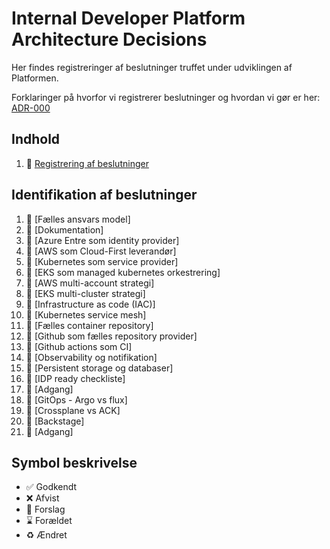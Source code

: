 # Internal Developer Platform Architecture Decisions

Her findes registreringer af beslutninger truffet under udviklingen af Platformen.

Forklaringer på hvorfor vi registrerer beslutninger og hvordan vi gør er
her: [ADR-000](000-registrering-af-beslutninger.md)

## Indhold

1. 🤔  [Registrering af beslutninger](000-registrering-af-beslutninger.md)

## Identifikation af beslutninger

1. 🤔  [Fælles ansvars model]
1. 🤔  [Dokumentation]
1. 🤔  [Azure Entre som identity provider]
1. 🤔  [AWS som Cloud-First leverandør]
1. 🤔  [Kubernetes som service provider]
1. 🤔  [EKS som managed kubernetes orkestrering]
1. 🤔  [AWS multi-account strategi]
1. 🤔  [EKS multi-cluster strategi]
1. 🤔  [Infrastructure as code (IAC)]
1. 🤔  [Kubernetes service mesh]
1. 🤔  [Fælles container repository]
1. 🤔  [Github som fælles repository provider]
1. 🤔  [Github actions som CI]
1. 🤔  [Observability og notifikation]
1. 🤔  [Persistent storage og databaser]
1. 🤔  [IDP ready checkliste]
1. 🤔  [Adgang]
1. 🤔  [GitOps - Argo vs flux]
1. 🤔  [Crossplane vs ACK]
1. 🤔  [Backstage]
1. 🤔  [Adgang]



## Symbol beskrivelse

- ✅ Godkendt
- ❌ Afvist
- 🤔 Forslag
- ⌛️ Forældet
- ♻️  Ændret
